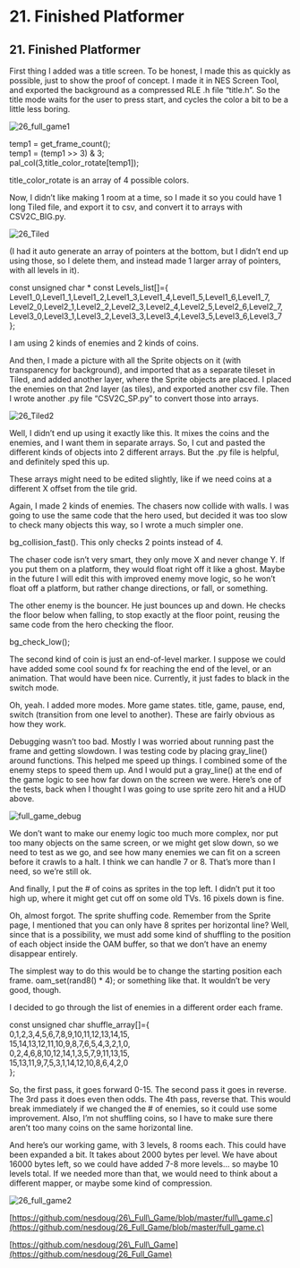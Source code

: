 # 21. Finished Platformer

## 21. Finished Platformer

First thing I added was a title screen. To be honest, I made this as quickly as possible, just to show the proof of concept. I made it in NES Screen Tool, and exported the background as a compressed RLE .h file “title.h”. So the title mode waits for the user to press start, and cycles the color a bit to be a little less boring.

![26\_full\_game1](https://nesdoug.files.wordpress.com/2018/09/26_full_game1.png?w=924)

temp1 = get\_frame\_count\(\);  
temp1 = \(temp1 &gt;&gt; 3\) & 3;  
pal\_col\(3,title\_color\_rotate\[temp1\]\);

title\_color\_rotate is an array of 4 possible colors.

Now, I didn’t like making 1 room at a time, so I made it so you could have 1 long Tiled file, and export it to csv, and convert it to arrays with CSV2C\_BIG.py.

![26\_Tiled](https://nesdoug.files.wordpress.com/2018/09/26_tiled.png?w=924)

\(I had it auto generate an array of pointers at the bottom, but I didn’t end up using those, so I delete them, and instead made 1 larger array of pointers, with all levels in it\).

const unsigned char \* const Levels\_list\[\]={  
Level1\_0,Level1\_1,Level1\_2,Level1\_3,Level1\_4,Level1\_5,Level1\_6,Level1\_7,  
Level2\_0,Level2\_1,Level2\_2,Level2\_3,Level2\_4,Level2\_5,Level2\_6,Level2\_7,  
Level3\_0,Level3\_1,Level3\_2,Level3\_3,Level3\_4,Level3\_5,Level3\_6,Level3\_7  
};

I am using 2 kinds of enemies and 2 kinds of coins.

And then, I made a picture with all the Sprite objects on it \(with transparency for background\), and imported that as a separate tileset in Tiled, and added another layer, where the Sprite objects are placed. I placed the enemies on that 2nd layer \(as tiles\), and exported another csv file. Then I wrote another .py file “CSV2C\_SP.py” to convert those into arrays.

![26\_Tiled2](https://nesdoug.files.wordpress.com/2018/09/26_tiled2.png?w=924)

Well, I didn’t end up using it exactly like this. It mixes the coins and the enemies, and I want them in separate arrays. So, I cut and pasted the different kinds of objects into 2 different arrays. But the .py file is helpful, and definitely sped this up.

These arrays might need to be edited slightly, like if we need coins at a different X offset from the tile grid.

Again, I made 2 kinds of enemies. The chasers now collide with walls. I was going to use the same code that the hero used, but decided it was too slow to check many objects this way, so I wrote a much simpler one.

bg\_collision\_fast\(\). This only checks 2 points instead of 4.

The chaser code isn’t very smart, they only move X and never change Y. If you put them on a platform, they would float right off it like a ghost. Maybe in the future I will edit this with improved enemy move logic, so he won’t float off a platform, but rather change directions, or fall, or something.

The other enemy is the bouncer. He just bounces up and down. He checks the floor below when falling, to stop exactly at the floor point, reusing the same code from the hero checking the floor.

bg\_check\_low\(\);

The second kind of coin is just an end-of-level marker. I suppose we could have added some cool sound fx for reaching the end of the level, or an animation. That would have been nice. Currently, it just fades to black in the switch mode.

Oh, yeah. I added more modes. More game states. title, game, pause, end, switch \(transition from one level to another\). These are fairly obvious as how they work.

Debugging wasn’t too bad. Mostly I was worried about running past the frame and getting slowdown. I was testing code by placing gray\_line\(\) around functions. This helped me speed up things. I combined some of the enemy steps to speed them up. And I would put a gray\_line\(\) at the end of the game logic to see how far down on the screen we were. Here’s one of the tests, back when I thought I was going to use sprite zero hit and a HUD above.

![full\_game\_debug](https://nesdoug.files.wordpress.com/2018/09/full_game_debug.png?w=924)

We don’t want to make our enemy logic too much more complex, nor put too many objects on the same screen, or we might get slow down, so we need to test as we go, and see how many enemies we can fit on a screen before it crawls to a halt. I think we can handle 7 or 8. That’s more than I need, so we’re still ok.

And finally, I put the \# of coins as sprites in the top left. I didn’t put it too high up, where it might get cut off on some old TVs. 16 pixels down is fine.

Oh, almost forgot. The sprite shuffing code. Remember from the Sprite page, I mentioned that you can only have 8 sprites per horizontal line? Well, since that is a possibility, we must add some kind of shuffling to the position of each object inside the OAM buffer, so that we don’t have an enemy disappear entirely.

The simplest way to do this would be to change the starting position each frame. oam\_set\(rand8\(\) \* 4\); or something like that. It wouldn’t be very good, though.

I decided to go through the list of enemies in a different order each frame.

const unsigned char shuffle\_array\[\]={  
0,1,2,3,4,5,6,7,8,9,10,11,12,13,14,15,  
15,14,13,12,11,10,9,8,7,6,5,4,3,2,1,0,  
0,2,4,6,8,10,12,14,1,3,5,7,9,11,13,15,  
15,13,11,9,7,5,3,1,14,12,10,8,6,4,2,0  
};

So, the first pass, it goes forward 0-15. The second pass it goes in reverse. The 3rd pass it does even then odds. The 4th pass, reverse that. This would break immediately if we changed the \# of enemies, so it could use some improvement. Also, I’m not shuffling coins, so I have to make sure there aren’t too many coins on the same horizontal line.

And here’s our working game, with 3 levels, 8 rooms each. This could have been expanded a bit. It takes about 2000 bytes per level. We have about 16000 bytes left, so we could have added 7-8 more levels… so maybe 10 levels total. If we needed more than that, we would need to think about a different mapper, or maybe some kind of compression.

![26\_full\_game2](https://nesdoug.files.wordpress.com/2018/09/26_full_game2.png?w=924)

[https://github.com/nesdoug/26\_Full\_Game/blob/master/full\_game.c](https://github.com/nesdoug/26_Full_Game/blob/master/full_game.c)

[https://github.com/nesdoug/26\_Full\_Game](https://github.com/nesdoug/26_Full_Game)

